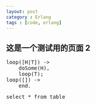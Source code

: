 ```yaml
---
layout: post
category : Erlang
tags : [code, erlang]
---
```



## 这是一个测试用的页面 2

<?prettify?>
<pre class="prettyprint">
loop([H|T]) ->
	doSome(H),
	loop(T);
loop([]) ->
	end.
</pre>


<?prettify?>
<pre class="prettyprint">
select * from table
</pre>
